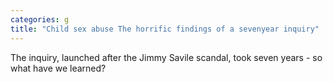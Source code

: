 ```yaml
---
categories: g
title: "Child sex abuse The horrific findings of a sevenyear inquiry"
---
```

The inquiry, launched after the Jimmy Savile scandal, took seven years - so what have we learned?